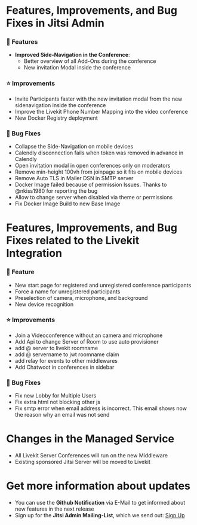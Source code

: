 # Features, Improvements, and Bug Fixes in Jitsi Admin

### 🚀 Features
* **Improved Side-Navigation in the Conference**:
    * Better overview of all Add-Ons during the conference
    * New invitation Modal inside the conference

### ⭐ Improvements
* Invite Participants faster with the new invitation modal from the new sidenavigation inside the conference
* Improve the Livekit Phone Number Mapping into the video conference
* New Docker Registry deployment

### 🐛 Bug Fixes
* Collapse the Side-Navigation on mobile devices
* Calendly disconnection fails when token was removed in advance in Calendly
* Open invitation modal in open conferences only on moderators
* Remove min-height 100vh from joinpage so it fits on mobile devices
* Remove Auto TLS in Mailer DSN in SMTP server
* Docker Image failed because of permission Issues. Thanks to @nkiss1980 for reporting the bug
* Allow to change server when disabled via theme or permissions
* Fix Docker Image Build to new Base Image 

# Features, Improvements, and Bug Fixes related to the Livekit Integration

### 🚀 Feature
* New start page for registered and unregistered conference participants
* Force a name for unregistered participants
* Preselection of camera, microphone, and background
* New device recognition

### ⭐ Improvements
* Join a Videoconference without an camera and microphone
* Add Api to change Server of Room to use auto provisioner
* add @ server to livekit roomname
* add @ servername to jwt roomname claim
* add relay for events to other middlewares
* Add Chatwoot in conferences in sidebar

### 🐛 Bug Fixes
* Fix new Lobby for Multiple Users
* Fix extra html not blocking other js
* Fix smtp error when email address is incorrect. This email shows now the reason why an email was not send

# Changes in the Managed Service
* All Livekit Server Conferences will run on the new Middleware
* Existing sponsored Jitsi Server will be moved to Livekit

# Get more information about updates
* You can use the **Github Notification** via E-Mail to get informed about new features in the next release
* Sign up for the **Jitsi Admin Mailing-List**, which we send out: [Sign Up](https://lists.h2-invent.com/forms/nfrm_weLJnLY5)
